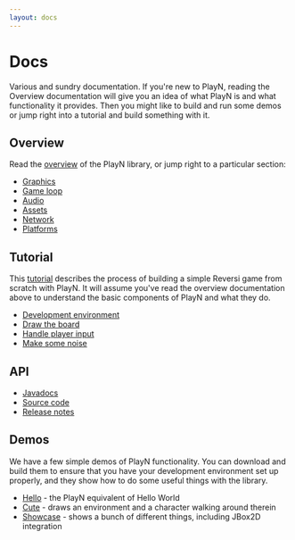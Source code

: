 ```yaml
---
layout: docs
---
```


# Docs

Various and sundry documentation. If you're new to PlayN, reading the Overview documentation will
give you an idea of what PlayN is and what functionality it provides. Then you might like to build
and run some demos or jump right into a tutorial and build something with it.

## Overview

Read the [overview](overview.html) of the PlayN library, or jump right to a particular section:

* [Graphics](overview.html#graphics)
* [Game loop](overview.html#game-loop)
* [Audio](overview.html#audio)
* [Assets](overview.html.html#assets)
* [Network](overview.html#network)
* [Platforms](overview.html#platform)

## Tutorial

This [tutorial](tutorial.html) describes the process of building a simple Reversi game from scratch
with PlayN. It will assume you've read the overview documentation above to understand the basic
components of PlayN and what they do.

* [Development environment](tutorial.html#environment)
* [Draw the board](tutorial.html#drawing)
* [Handle player input](tutorial.html#input)
* [Make some noise](tutorial.html#audio)

## API

* [Javadocs](api)
* [Source code](http://github.com/playn/playn)
* [Release notes](release_notes.html)

## Demos

We have a few simple demos of PlayN functionality. You can download and build them to ensure that
you have your development environment set up properly, and they show how to do some useful things
with the library.

* [Hello] - the PlayN equivalent of Hello World
* [Cute] - draws an environment and a character walking around therein
* [Showcase] - shows a bunch of different things, including JBox2D integration

[Hello]: http://github.com/playn/playn-samples/tree/master/hello
[Cute]: http://github.com/playn/playn-samples/tree/master/cute
[Showcase]: http://github.com/playn/playn-samples/tree/master/showcase
